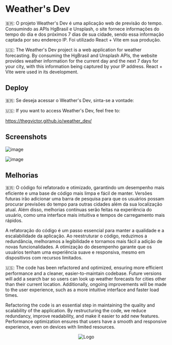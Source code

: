 
# Weather's Dev

🇧🇷: O projeto Weather's Dev é uma aplicação web de previsão do tempo. Consumindo as APIs HgBrasil e Unsplash, o site fornece informações do tempo do dia e dos próximos 7 dias de sua cidade, sendo essa informação captada por seu endereço IP. Foi utilizado React + Vite em sua produção.

🇺🇸: The Weather's Dev project is a web application for weather forecasting. By consuming the HgBrasil and Unsplash APIs, the website provides weather information for the current day and the next 7 days for your city, with this information being captured by your IP address. React + Vite were used in its development.


## Deploy

🇧🇷: Se deseja acessar o Weather's Dev, sinta-se a vontade:

🇺🇸: If you want to access Weather's Dev, feel free to:
 
https://thegvictor.github.io/weather_dev/

## Screenshots

![image](https://github.com/TheGVictor/weather_dev/assets/86200641/1822f284-bb04-4aab-a540-6c077200bfad)

![image](https://github.com/TheGVictor/weather_dev/assets/86200641/33e110c0-228a-4c3f-ae36-260d7fa48416)


## Melhorias

🇧🇷: O código foi refatorado e otimizado, garantindo um desempenho mais eficiente e uma base de código mais limpa e fácil de manter. Versões futuras irão adicionar uma barra de pesquisa para que os usuários possam procurar previsões do tempo para outras cidades além da sua localização atual. Além disso, melhorias contínuas serão feitas na experiência do usuário, como uma interface mais intuitiva e tempos de carregamento mais rápidos.

A refatoração do código é um passo essencial para manter a qualidade e a escalabilidade da aplicação. Ao reestruturar o código, reduzimos a redundância, melhoramos a legibilidade e tornamos mais fácil a adição de novas funcionalidades. A otimização do desempenho garante que os usuários tenham uma experiência suave e responsiva, mesmo em dispositivos com recursos limitados.


🇺🇸: The code has been refactored and optimized, ensuring more efficient performance and a cleaner, easier-to-maintain codebase. Future versions will add a search bar so users can look up weather forecasts for cities other than their current location. Additionally, ongoing improvements will be made to the user experience, such as a more intuitive interface and faster load times.

Refactoring the code is an essential step in maintaining the quality and scalability of the application. By restructuring the code, we reduce redundancy, improve readability, and make it easier to add new features. Performance optimization ensures that users have a smooth and responsive experience, even on devices with limited resources.

<div align="center">
  
![Logo](https://cdn.iconscout.com/icon/free/png-256/free-sun-631-445578.png?f=webp)

</div>


